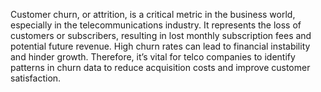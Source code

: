 Customer churn, or attrition, is a critical metric in the business world, especially in the telecommunications industry. 
It represents the loss of customers or subscribers, resulting in lost monthly subscription fees and potential future revenue. 
High churn rates can lead to financial instability and hinder growth.
Therefore, it’s vital for telco companies to identify patterns in churn data to reduce acquisition costs and improve customer satisfaction.
